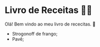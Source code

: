 # Livro de Receitas :man_cook:

Olá! Bem vindo ao meu livro de rececitas. :wave:

- Strogonoff de frango;
- Pavê;
